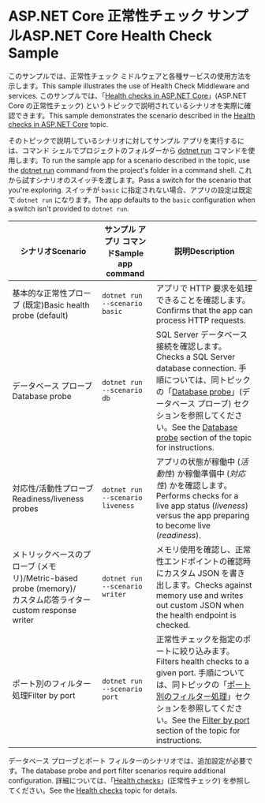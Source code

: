 # <a name="aspnet-core-health-check-sample"></a><span data-ttu-id="9fe2c-101">ASP.NET Core 正常性チェック サンプル</span><span class="sxs-lookup"><span data-stu-id="9fe2c-101">ASP.NET Core Health Check Sample</span></span>

<span data-ttu-id="9fe2c-102">このサンプルでは、正常性チェック ミドルウェアと各種サービスの使用方法を示します。</span><span class="sxs-lookup"><span data-stu-id="9fe2c-102">This sample illustrates the use of Health Check Middleware and services.</span></span> <span data-ttu-id="9fe2c-103">このサンプルでは、「[Health checks in ASP.NET Core](https://docs.microsoft.com/aspnet/core/host-and-deploy/health-checks)」(ASP.NET Core の正常性チェック) というトピックで説明されているシナリオを実際に確認できます。</span><span class="sxs-lookup"><span data-stu-id="9fe2c-103">This sample demonstrates the scenario described in the [Health checks in ASP.NET Core](https://docs.microsoft.com/aspnet/core/host-and-deploy/health-checks) topic.</span></span>

<span data-ttu-id="9fe2c-104">そのトピックで説明しているシナリオに対してサンプル アプリを実行するには、コマンド シェルでプロジェクトのフォルダーから [dotnet run](https://docs.microsoft.com/dotnet/core/tools/dotnet-run) コマンドを使用します。</span><span class="sxs-lookup"><span data-stu-id="9fe2c-104">To run the sample app for a scenario described in the topic, use the [dotnet run](https://docs.microsoft.com/dotnet/core/tools/dotnet-run) command from the project's folder in a command shell.</span></span> <span data-ttu-id="9fe2c-105">これから試すシナリオのスイッチを渡します。</span><span class="sxs-lookup"><span data-stu-id="9fe2c-105">Pass a switch for the scenario that you're exploring.</span></span> <span data-ttu-id="9fe2c-106">スイッチが `basic` に指定されない場合、アプリの設定は既定で `dotnet run` になります。</span><span class="sxs-lookup"><span data-stu-id="9fe2c-106">The app defaults to the `basic` configuration when a switch isn't provided to `dotnet run`.</span></span>

| <span data-ttu-id="9fe2c-107">シナリオ</span><span class="sxs-lookup"><span data-stu-id="9fe2c-107">Scenario</span></span>                                               | <span data-ttu-id="9fe2c-108">サンプル アプリ コマンド</span><span class="sxs-lookup"><span data-stu-id="9fe2c-108">Sample app command</span></span>               | <span data-ttu-id="9fe2c-109">説明</span><span class="sxs-lookup"><span data-stu-id="9fe2c-109">Description</span></span> |
| ------------------------------------------------------ | -------------------------------- | ----------- |
| <span data-ttu-id="9fe2c-110">基本的な正常性プローブ (既定)</span><span class="sxs-lookup"><span data-stu-id="9fe2c-110">Basic health probe (default)</span></span>                           | `dotnet run --scenario basic`    | <span data-ttu-id="9fe2c-111">アプリで HTTP 要求を処理できることを確認します。</span><span class="sxs-lookup"><span data-stu-id="9fe2c-111">Confirms that the app can process HTTP requests.</span></span> |
| <span data-ttu-id="9fe2c-112">データベース プローブ</span><span class="sxs-lookup"><span data-stu-id="9fe2c-112">Database probe</span></span>                                         | `dotnet run --scenario db`       | <span data-ttu-id="9fe2c-113">SQL Server データベース接続を確認します。</span><span class="sxs-lookup"><span data-stu-id="9fe2c-113">Checks a SQL Server database connection.</span></span> <span data-ttu-id="9fe2c-114">手順については、同トピックの「[Database probe](https://docs.microsoft.com/aspnet/core/host-and-deploy/health-checks#database-probe)」(データベース プローブ) セクションを参照してください。</span><span class="sxs-lookup"><span data-stu-id="9fe2c-114">See the [Database probe](https://docs.microsoft.com/aspnet/core/host-and-deploy/health-checks#database-probe) section of the topic for instructions.</span></span> |
| <span data-ttu-id="9fe2c-115">対応性/活動性プローブ</span><span class="sxs-lookup"><span data-stu-id="9fe2c-115">Readiness/liveness probes</span></span>                              | `dotnet run --scenario liveness` | <span data-ttu-id="9fe2c-116">アプリの状態が稼働中 (*活動性*) か稼働準備中 (*対応性*) かを確認します。</span><span class="sxs-lookup"><span data-stu-id="9fe2c-116">Performs checks for a live app status (*liveness*) versus the app preparing to become live (*readiness*).</span></span> |
| <span data-ttu-id="9fe2c-117">メトリックベースのプローブ (メモリ)/</span><span class="sxs-lookup"><span data-stu-id="9fe2c-117">Metric-based probe (memory)/</span></span><br><span data-ttu-id="9fe2c-118">カスタム応答ライター</span><span class="sxs-lookup"><span data-stu-id="9fe2c-118">custom response writer</span></span> | `dotnet run --scenario writer`   | <span data-ttu-id="9fe2c-119">メモリ使用を確認し、正常性エンドポイントの確認時にカスタム JSON を書き出します。</span><span class="sxs-lookup"><span data-stu-id="9fe2c-119">Checks against memory use and writes out custom JSON when the health endpoint is checked.</span></span> |
| <span data-ttu-id="9fe2c-120">ポート別のフィルター処理</span><span class="sxs-lookup"><span data-stu-id="9fe2c-120">Filter by port</span></span>                                         | `dotnet run --scenario port`     | <span data-ttu-id="9fe2c-121">正常性チェックを指定のポートに絞り込みます。</span><span class="sxs-lookup"><span data-stu-id="9fe2c-121">Filters health checks to a given port.</span></span> <span data-ttu-id="9fe2c-122">手順については、同トピックの「[ポート別のフィルター処理](https://docs.microsoft.com/aspnet/core/host-and-deploy/health-checks#filter-by-port)」セクションを参照してください。</span><span class="sxs-lookup"><span data-stu-id="9fe2c-122">See the [Filter by port](https://docs.microsoft.com/aspnet/core/host-and-deploy/health-checks#filter-by-port) section of the topic for instructions.</span></span> |

<span data-ttu-id="9fe2c-123">データベース プローブとポート フィルターのシナリオでは、追加設定が必要です。</span><span class="sxs-lookup"><span data-stu-id="9fe2c-123">The database probe and port filter scenarios require additional configuration.</span></span> <span data-ttu-id="9fe2c-124">詳細については、「[Health checks](https://docs.microsoft.com/aspnet/core/host-and-deploy/health-checks)」(正常性チェック) を参照してください。</span><span class="sxs-lookup"><span data-stu-id="9fe2c-124">See the [Health checks](https://docs.microsoft.com/aspnet/core/host-and-deploy/health-checks) topic for details.</span></span>
